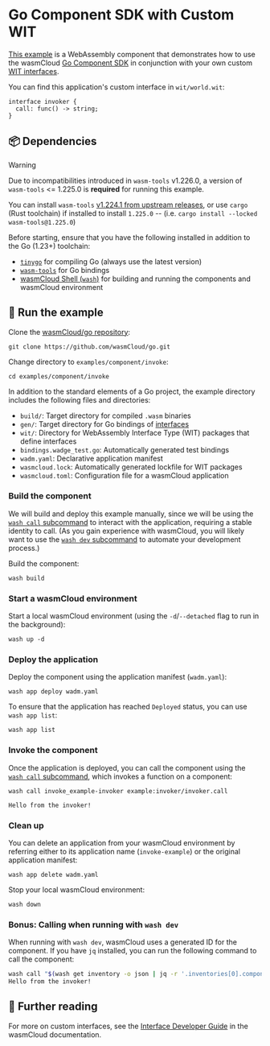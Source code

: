 # Go Component SDK with Custom WIT

[This example](https://github.com/wasmCloud/go/tree/main/examples/component/invoke) is a WebAssembly component that demonstrates how to
use the wasmCloud [Go Component SDK](https://github.com/wasmCloud/go/tree/main/component) in conjunction with your own custom [WIT interfaces](https://wasmcloud.com/docs/concepts/interfaces).

You can find this application's custom interface in `wit/world.wit`:

```wit
interface invoker {
  call: func() -> string;
}
```

## 📦 Dependencies

> [!WARNING]
> Due to incompatibilities introduced in `wasm-tools` v1.226.0, a version of
> `wasm-tools` <= 1.225.0 is **required** for running this example.
>
> You can install `wasm-tools` [v1.224.1 from upstream releases](https://github.com/bytecodealliance/wasm-tools/releases/tag/v1.224.1), or use
> `cargo` (Rust toolchain) if installed to install `1.225.0` -- (i.e. `cargo install --locked wasm-tools@1.225.0`)

Before starting, ensure that you have the following installed in addition to the Go (1.23+) toolchain:

- [`tinygo`](https://tinygo.org/getting-started/install/) for compiling Go (always use the latest version)
- [`wasm-tools`](https://github.com/bytecodealliance/wasm-tools#installation) for Go bindings
- [wasmCloud Shell (`wash`)](https://wasmcloud.com/docs/installation) for building and running the components and wasmCloud environment

## 👟 Run the example

Clone the [wasmCloud/go repository](https://github.com/wasmcloud/go):

```shell
git clone https://github.com/wasmCloud/go.git
```

Change directory to `examples/component/invoke`:

```shell
cd examples/component/invoke
```

In addition to the standard elements of a Go project, the example directory includes the following files and directories:

- `build/`: Target directory for compiled `.wasm` binaries
- `gen/`: Target directory for Go bindings of [interfaces](https://wasmcloud.com/docs/concepts/interfaces)
- `wit/`: Directory for WebAssembly Interface Type (WIT) packages that define interfaces
- `bindings.wadge_test.go`: Automatically generated test bindings
- `wadm.yaml`: Declarative application manifest
- `wasmcloud.lock`: Automatically generated lockfile for WIT packages
- `wasmcloud.toml`: Configuration file for a wasmCloud application

### Build the component

We will build and deploy this example manually, since we will be using the [`wash call` subcommand](https://wasmcloud.com/docs/cli/wash#wash-call) to interact with the application, requiring a stable identity to call. (As you gain experience with wasmCloud, you will likely want to use the [`wash dev` subcommand](https://wasmcloud.com/docs/cli/wash#wash-dev) to automate your development process.)

Build the component:

```shell
wash build
```

### Start a wasmCloud environment

Start a local wasmCloud environment (using the `-d`/`--detached` flag to run in the background):

```shell
wash up -d
```

### Deploy the application

Deploy the component using the application manifest (`wadm.yaml`):

```shell
wash app deploy wadm.yaml
```

To ensure that the application has reached `Deployed` status, you can use `wash app list`:

```shell
wash app list
```

### Invoke the component

Once the application is deployed, you can call the component using the [`wash call` subcommand](https://wasmcloud.com/docs/cli/wash#wash-call), which invokes a function on a component:

```shell
wash call invoke_example-invoker example:invoker/invoker.call
```
```text
Hello from the invoker!
```

### Clean up

You can delete an application from your wasmCloud environment by referring either to its application name (`invoke-example`) or the original application manifest:

```shell
wash app delete wadm.yaml
```

Stop your local wasmCloud environment:

```shell
wash down
```

### Bonus: Calling when running with `wash dev`

When running with `wash dev`, wasmCloud uses a generated ID for the component. If you have `jq` installed,
you can run the following command to call the component:

```bash
wash call "$(wash get inventory -o json | jq -r '.inventories[0].components[0].id')" example:invoker/invoker.call
Hello from the invoker!
```

## 📖 Further reading

For more on custom interfaces, see the [Interface Developer Guide](https://wasmcloud.com/docs/developer/interfaces/creating-an-interface) in the wasmCloud documentation.
